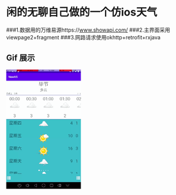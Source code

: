 # 闲的无聊自己做的一个仿ios天气
###1.数据用的万维易源https://www.showapi.com/
###2.主界面采用viewpage2+fragment
###3.网路请求使用okhttp+retrofit+rxjava

## Gif 展示
![Image](GIF.gif)
